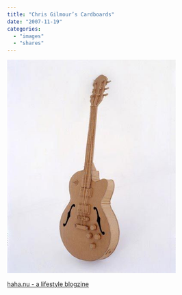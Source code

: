 ```yaml
---
title: "Chris Gilmour’s Cardboards"
date: "2007-11-19"
categories: 
  - "images"
  - "shares"
---
```


![](images/4wnP83SaF1z8yynqYHkEZE0b_400.jpg)

[haha.nu - a lifestyle blogzine](http://haha.nu/beautiful/chris-gilmours-cardboards/)
